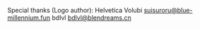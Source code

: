 Special thanks (Logo author):
Helvetica Volubi <suisuroru@blue-millennium.fun>
bdlvl <bdlvl@blendreams.cn>